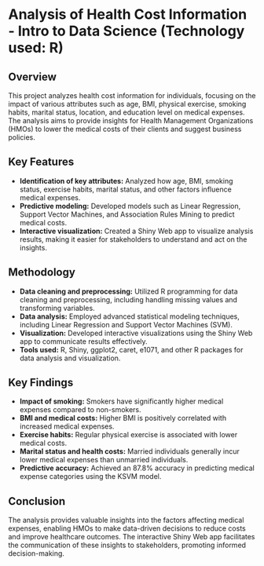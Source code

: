 # Analysis of Health Cost Information - Intro to Data Science (Technology used: R)

## Overview
This project analyzes health cost information for individuals, focusing on the impact of various attributes such as age, BMI, physical exercise, smoking habits, marital status, location, and education level on medical expenses. The analysis aims to provide insights for Health Management Organizations (HMOs) to lower the medical costs of their clients and suggest business policies.

## Key Features
* **Identification of key attributes:** Analyzed how age, BMI, smoking status, exercise habits, marital status, and other factors influence medical expenses.
* **Predictive modeling:** Developed models such as Linear Regression, Support Vector Machines, and Association Rules Mining to predict medical costs.
* **Interactive visualization:** Created a Shiny Web app to visualize analysis results, making it easier for stakeholders to understand and act on the insights.

## Methodology
* **Data cleaning and preprocessing:** Utilized R programming for data cleaning and preprocessing, including handling missing values and transforming variables.
* **Data analysis:** Employed advanced statistical modeling techniques, including Linear Regression and Support Vector Machines (SVM).
* **Visualization:** Developed interactive visualizations using the Shiny Web app to communicate results effectively.
* **Tools used:** R, Shiny, ggplot2, caret, e1071, and other R packages for data analysis and visualization.

## Key Findings
* **Impact of smoking:** Smokers have significantly higher medical expenses compared to non-smokers.
* **BMI and medical costs:** Higher BMI is positively correlated with increased medical expenses.
* **Exercise habits:** Regular physical exercise is associated with lower medical costs.
* **Marital status and health costs:** Married individuals generally incur lower medical expenses than unmarried individuals.
* **Predictive accuracy:** Achieved an 87.8% accuracy in predicting medical expense categories using the KSVM model.

## Conclusion
The analysis provides valuable insights into the factors affecting medical expenses, enabling HMOs to make data-driven decisions to reduce costs and improve healthcare outcomes. The interactive Shiny Web app facilitates the communication of these insights to stakeholders, promoting informed decision-making.
